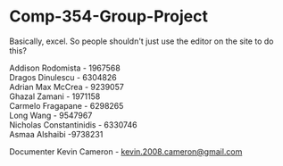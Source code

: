 Comp-354-Group-Project
======================

Basically, excel.
So people shouldn't just use the editor on the site to do this?

Addison Rodomista - 1967568 <br />
Dragos Dinulescu - 6304826 <br />
Adrian Max McCrea - 9239057 <br />
Ghazal Zamani - 1971158 <br />
Carmelo Fragapane - 6298265 <br />
Long Wang - 9547967 <br />
Nicholas Constantinidis - 6330746 <br />
Asmaa Alshaibi -9738231

Documenter
Kevin Cameron - kevin.2008.cameron@gmail.com
